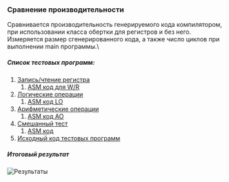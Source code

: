 ### Сравнение производительности

Сравнивается производительность генерируемого кода компилятором, при использовании класса обертки для регистров и без него. Измеряется размер сгенерированного кода, а также число циклов при выполнении main программы.\
##### Список тестовых программ:
  1. [Запись/чтение регистра]
     1. [ASM код для W/R]
  2. [Логические операции]
     1. [ASM код LO]
  3. [Арифметические операции]
     1. [ASM код AO]
  4. [Смешанный тест]
     1. [ASM код]
  5. [Исходный код тестовых программ]
##### Итоговый результат
 ![Результаты]


[Запись/чтение регистра]:https://github.com/Reifat/MetaBitLibrary/tree/master/test/pictures/1.%20RECORD_WORD_TEST
[ASM код для W/R]:https://raw.githubusercontent.com/Reifat/MetaBitLibrary/master/test/pictures/1.%20RECORD_WORD_TEST/asm.bmp

[Логические операции]:https://github.com/Reifat/MetaBitLibrary/tree/master/test/pictures/2.%20LOGICAL_OPERATION_TEST
[ASM код LO]:https://raw.githubusercontent.com/Reifat/MetaBitLibrary/master/test/pictures/2.%20LOGICAL_OPERATION_TEST/asm.bmp

[Арифметические операции]:https://github.com/Reifat/MetaBitLibrary/tree/master/test/pictures/3.%20ARITHMETIC_OPERATIONS_TEST
[ASM код AO]:https://raw.githubusercontent.com/Reifat/MetaBitLibrary/master/test/pictures/3.%20ARITHMETIC_OPERATIONS_TEST/asm.bmp

[Смешанный тест]:https://github.com/Reifat/MetaBitLibrary/tree/master/test/pictures/4.%20COMPLEX_TEST
[ASM код]:https://github.com/Reifat/MetaBitLibrary/tree/master/test/asm_file

[Исходный код тестовых программ]:https://github.com/Reifat/MetaBitLibrary/blob/master/test/main.cpp

[Результаты]: https://github.com/Reifat/MetaBitLibrary/blob/master/test/pictures/Result_Test.PNG
